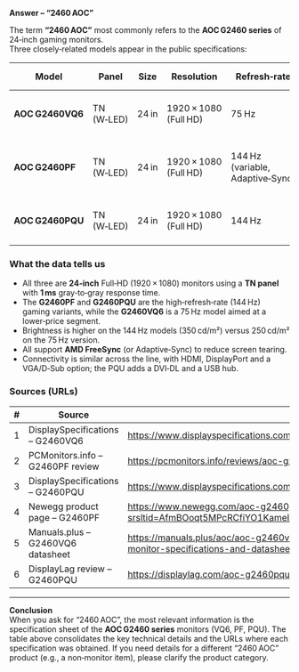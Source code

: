 **Answer – “2460 AOC”**

The term **“2460 AOC”** most commonly refers to the **AOC G2460 series** of 24‑inch gaming monitors.  
Three closely‑related models appear in the public specifications:

| Model | Panel | Size | Resolution | Refresh‑rate | Brightness | Contrast (static) | Response time | Viewing‑angles (H/V) | Key inputs | Weight (kg) | Notable features |
|-------|-------|------|------------|--------------|------------|-------------------|---------------|----------------------|------------|-------------|------------------|
| **AOC G2460VQ6** | TN (W‑LED) | 24 in | 1920 × 1080 (Full HD) | 75 Hz | 250 cd/m² | 1000 : 1 | 1 ms (GTG) | 170° / 160° | HDMI 1.4, VGA, DisplayPort 1.2 | 4.27 (≈ net) | FreeSync, basic gaming monitor |
| **AOC G2460PF** | TN (W‑LED) | 24 in | 1920 × 1080 (Full HD) | 144 Hz (variable, Adaptive‑Sync) | 350 cd/m² | 1000 : 1 | 1 ms (GTG) | 178° / 170° | D‑Sub, HDMI, DisplayPort, USB 2.0 | 6.54 (≈ net) | FreeSync, 1 ms GTG, 16.7 M colours |
| **AOC G2460PQU** | TN (W‑LED) | 24 in | 1920 × 1080 (Full HD) | 144 Hz | 350 cd/m² | 1000 : 1 | 1 ms (GTG) | 170° / 160° | D‑Sub, DVI‑DL, HDMI, DisplayPort, 4 × USB 2.0 | ~6 kg | FreeSync, 144 Hz, USB hub |

### What the data tells us
* All three are **24‑inch** Full‑HD (1920 × 1080) monitors using a **TN panel** with **1 ms** gray‑to‑gray response time.  
* The **G2460PF** and **G2460PQU** are the high‑refresh‑rate (144 Hz) gaming variants, while the **G2460VQ6** is a 75 Hz model aimed at a lower‑price segment.  
* Brightness is higher on the 144 Hz models (350 cd/m²) versus 250 cd/m² on the 75 Hz version.  
* All support **AMD FreeSync** (or Adaptive‑Sync) to reduce screen tearing.  
* Connectivity is similar across the line, with HDMI, DisplayPort and a VGA/D‑Sub option; the PQU adds a DVI‑DL and a USB hub.

### Sources (URLs)

| # | Source | URL |
|---|--------|-----|
| 1 | DisplaySpecifications – G2460VQ6 | <https://www.displayspecifications.com/en/model/3f96cd2> |
| 2 | PCMonitors.info – G2460PF review | <https://pcmonitors.info/reviews/aoc-g2460pf/> |
| 3 | DisplaySpecifications – G2460PQU | <https://www.displayspecifications.com/en/model/9d179f8> |
| 4 | Newegg product page – G2460PF | <https://www.newegg.com/aoc-g2460pf-24/p/N82E16824160273?srsltid=AfmBOoqt5MPcRCfiYO1KameIBdMTQskJXm6uQCvlyrKIWfUW5HK_zh4S> |
| 5 | Manuals.plus – G2460VQ6 datasheet | <https://manuals.plus/aoc/aoc-g2460vq6-24-inch-freesync-fhd-gaming-monitor-specifications-and-datasheet> |
| 6 | DisplayLag review – G2460PQU | <https://displaylag.com/aoc-g2460pqu-144hz-gaming-monitor-review/> |

---

**Conclusion**  
When you ask for “2460 AOC”, the most relevant information is the specification sheet of the **AOC G2460 series** monitors (VQ6, PF, PQU). The table above consolidates the key technical details and the URLs where each specification was obtained. If you need details for a different “2460 AOC” product (e.g., a non‑monitor item), please clarify the product category.
